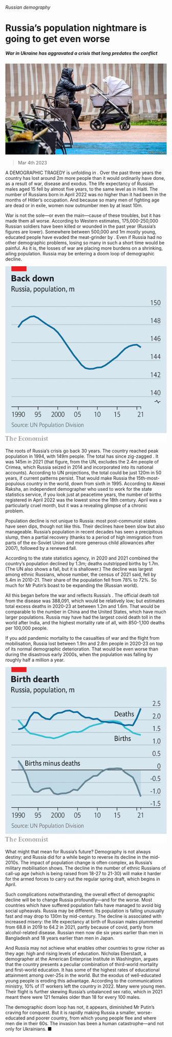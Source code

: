 ###### Russian demography

# Russia’s population nightmare is going to get even worse 

##### War in Ukraine has aggravated a crisis that long predates the conflict 

![image](images/20230304_EUP504.jpg) 

> Mar 4th 2023 

A DEMOGRAPHIC TRAGEDY is unfolding in . Over the past three years the country has lost around 2m more people than it would ordinarily have done, as a result of war, disease and exodus. The life expectancy of Russian males aged 15 fell by almost five years, to the same level as in Haiti. The number of Russians born in April 2022 was no higher than it had been in the months of Hitler’s occupation. And because so many men of fighting age are dead or in exile, women now outnumber men by at least 10m. 

War is not the sole—or even the main—cause of these troubles, but it has made them all worse. According to Western estimates, 175,000-250,000 Russian soldiers have been killed or wounded in the past year (Russia’s figures are lower). Somewhere between 500,000 and 1m mostly young, educated people have evaded the meat-grinder by . Even if Russia had no other demographic problems, losing so many in such a short time would be painful. As it is, the losses of war are placing more burdens on a shrinking, ailing population. Russia may be entering a doom loop of demographic decline.

![image](images/20230311_EUC203.png) 


The roots of Russia’s crisis go back 30 years. The country reached peak population in 1994, with 149m people. The total has since zig-zagged . It was 145m in 2021 (that figure, from the UN, excludes the 2.4m people of Crimea, which Russia seized in 2014 and incorporated into its national accounts). According to UN projections, the total could be just 120m in 50 years, if current patterns persist. That would make Russia the 15th-most-populous country in the world, down from sixth in 1995. According to Alexei Raksha, an independent demographer who used to work for the state statistics service, if you look just at peacetime years, the number of births registered in April 2022 was the lowest since the 18th century. April was a particularly cruel month, but it was a revealing glimpse of a chronic problem.

Population decline is not unique to Russia: most post-communist states have seen dips, though not like this. Their declines have been slow but also manageable. Russia’s population in recent decades has seen a precipitous slump, then a partial recovery (thanks to a period of high immigration from parts of the ex-Soviet Union and more generous child allowances after 2007), followed by a renewed fall. 

According to the state statistics agency, in 2020 and 2021 combined the country’s population declined by 1.3m; deaths outstripped births by 1.7m. (The UN also shows a fall, but it is shallower.) The decline was largest among ethnic Russians, whose number, the census of 2021 said, fell by 5.4m in 2010-21. Their share of the population fell from 78% to 72%. So much for Mr Putin’s boast to be expanding the   (Russian world). 

All this began before the war and reflects Russia’s . The official death toll from the disease was 388,091, which would be relatively low; but estimates total excess deaths in 2020-23 at between 1.2m and 1.6m. That would be comparable to the number in China and the United States, which have much larger populations. Russia may have had the largest covid death toll in the world after India, and the highest mortality rate of all, with 850-1,100 deaths per 100,000 people. 

If you add pandemic mortality to the casualties of war and the flight from mobilisation, Russia lost between 1.9m and 2.8m people in 2020-23 on top of its normal demographic deterioration. That would be even worse than during the disastrous early 2000s, when the population was falling by roughly half a million a year. 

![image](images/20230311_EUC204.png) 


What might that mean for Russia’s future? Demography is not always destiny; and Russia did for a while begin to reverse its decline in the mid-2010s. The impact of population change is often complex, as Russia’s military mobilisation shows. The decline in the number of ethnic Russians of call-up age (which is being raised from 18-27 to 21-30) will make it harder for the armed forces to carry out the regular spring draft, which begins in April. 

Such complications notwithstanding, the overall effect of demographic decline will be to change Russia profoundly—and for the worse. Most countries which have suffered population falls have managed to avoid big social upheavals. Russia may be different. Its population is falling unusually fast and may drop to 130m by mid-century. The decline is associated with increased misery: the life expectancy at birth of Russian males plummeted from 68.8 in 2019 to 64.2 in 2021, partly because of covid, partly from alcohol-related disease. Russian men now die six years earlier than men in Bangladesh and 18 years earlier than men in Japan.

And Russia may not achieve what enables other countries to grow richer as they age: high and rising levels of education. Nicholas Eberstadt, a demographer at the American Enterprise Institute in Washington, argues that the country presents a peculiar combination of third-world mortality and first-world education. It has some of the highest rates of educational attainment among over-25s in the world. But the exodus of well-educated young people is eroding this advantage. According to the communications ministry, 10% of IT workers left the country in 2022. Many were young men. Their flight is further skewing Russia’s unbalanced sex ratio, which in 2021 meant there were 121 females older than 18 for every 100 males. 

The demographic doom loop has not, it appears, diminished Mr Putin’s craving for conquest. But it is rapidly making Russia a smaller, worse-educated and poorer country, from which young people flee and where men die in their 60s. The invasion has been a human catastrophe—and not only for Ukrainians. ■

